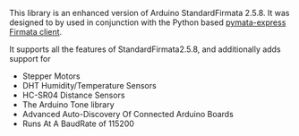 This library is an enhanced version of Arduino StandardFirmata 2.5.8. It was designed to by used
in conjunction with the Python based [pymata-express Firmata client](https://github.com/MrYsLab/pymata-express).


It supports all the features of StandardFirmata2.5.8, and additionally adds support for

* Stepper Motors
* DHT Humidity/Temperature Sensors
* HC-SR04 Distance Sensors
* The Arduino Tone library
* Advanced Auto-Discovery Of Connected Arduino Boards
* Runs At A BaudRate of 115200

